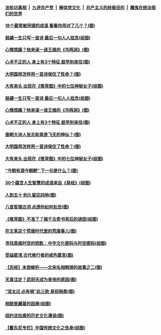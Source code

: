 

####  [法轮功真相](../../../../basic/blob/master/README.md?t=03251531) &nbsp;|&nbsp; [九评共产党](../../../../9ping.md/blob/master/README.md?t=03251531) &nbsp;|&nbsp; [解体党文化](../../../../jtdwh.md/blob/master/README.md?t=03251531)  &nbsp;|&nbsp; [共产主义的终极目的](../../../../gczydzjmd.md/blob/master/README.md?t=03251531) &nbsp;|&nbsp; [魔鬼在统治我们的世界](../../../../mgztzwmdsj.md/blob/master/README.md?t=03251531) 

#### [18个最常被用错的成语 看看你用对了几个？(图)](../pages/p7/966668.md?t=03251531) 

#### [慈禧一生只写一首诗 最后一句人人挂念(组图)](../pages/p7/966190.md?t=03251531) 

#### [心情烦躁？快来读一读王维的《鸟鸣涧》(图)](../pages/p7/966601.md?t=03251531) 

#### [心术不正的人 身上有3个特征 趁早别来往(图)](../pages/p7/966499.md?t=03251531) 

#### [大明国师怎样用一首诗保住了性命？(图)](../pages/p7/966480.md?t=03251531) 

#### [大有来头 出现在《推背图》中的七位神秘女子(组图)](../pages/p7/965161.md?t=03251531) 

#### [慈禧一生只写一首诗 最后一句人人挂念(组图)](../pages/p7/966190.md?t=03251531) 

#### [心情烦躁？快来读一读王维的《鸟鸣涧》(图)](../pages/p7/966601.md?t=03251531) 

#### [心术不正的人 身上有3个特征 趁早别来往(图)](../pages/p7/966499.md?t=03251531) 

#### [唐朝大诗人张志和竟是飞天的神仙？(图)](../pages/p7/966488.md?t=03251531) 

#### [大明国师怎样用一首诗保住了性命？(图)](../pages/p7/966480.md?t=03251531) 

#### [大有来头 出现在《推背图》中的七位神秘女子(组图)](../pages/p7/965161.md?t=03251531) 

#### [“今朝有酒今朝醉” 下一句是什么？(图)](../pages/p7/966378.md?t=03251531) 

#### [30个蕴含人生智慧的成语来自《易经》(组图)](../pages/p7/966305.md?t=03251531) 

#### [人到五十 别久留这四地(图)](../pages/p7/966132.md?t=03251531) 

#### [八首哲理古词 点透你如何处世(图)](../pages/p7/965760.md?t=03251531) 

#### [《推背图》不准了？揭千古奇书背后的谜团(组图)](../pages/p7/966271.md?t=03251531) 

#### [在文革这个荒唐时代里的荒唐事儿(图)](../pages/p7/966149.md?t=03251531) 

#### [寻找高维时空的钥匙：中华文化密码与时空密码(组图)](../pages/p7/966261.md?t=03251531) 

#### [受益匪浅 古代修行者的戒色箴言(图)](../pages/p7/966228.md?t=03251531) 

#### [【忍经】未尝峻折——北宋名相韩琦的故事之二(图)](../pages/p7/965939.md?t=03251531) 

#### [天意注定？武则天成为皇帝的原因(图)](../pages/p7/966140.md?t=03251531) 

#### [“淫太过 必有祸”此三欲 易招祸患(图)](../pages/p7/966025.md?t=03251531) 

#### [相貌里藏着的因果(组图)](../pages/p7/964802.md?t=03251531) 

#### [纽约法拉盛的历史文化漫谈(图)](../pages/p7/965751.md?t=03251531) 

#### [【戴东尼专栏】中国传统文化之告身(组图)](../pages/p7/959947.md?t=03251531) 

